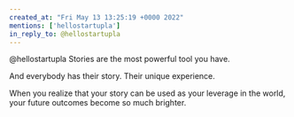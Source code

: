 ```yaml
---
created_at: "Fri May 13 13:25:19 +0000 2022"
mentions: ['hellostartupla']
in_reply_to: @hellostartupla
---
```


@hellostartupla Stories are the most powerful tool you have.

And everybody has their story. Their unique experience.

When you realize that your story can be used as your leverage in the world, your future outcomes become so much brighter.